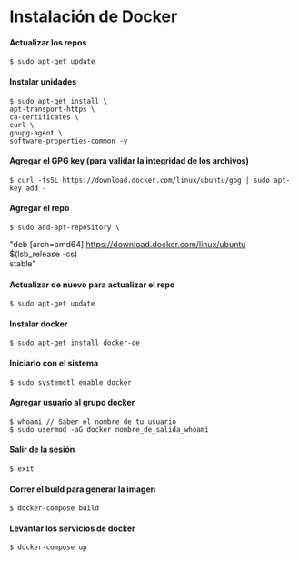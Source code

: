 # Instalación de Docker

#### Actualizar los repos
    $ sudo apt-get update

#### Instalar unidades
    $ sudo apt-get install \
    apt-transport-https \
    ca-certificates \
    curl \
    gnupg-agent \
    software-properties-common -y

#### Agregar el GPG key (para validar la integridad de los archivos)
    $ curl -fsSL https://download.docker.com/linux/ubuntu/gpg | sudo apt-key add -

#### Agregar el repo
    $ sudo add-apt-repository \
   "deb [arch=amd64] https://download.docker.com/linux/ubuntu \
   $(lsb_release -cs) \
   stable"

#### Actualizar de nuevo para actualizar el repo
    $ sudo apt-get update

#### Instalar docker
    $ sudo apt-get install docker-ce

#### Iniciarlo con el sistema
    $ sudo systemctl enable docker

#### Agregar usuario al grupo docker
    $ whoami // Saber el nombre de tu usuario
    $ sudo usermod -aG docker nombre_de_salida_whoami

#### Salir de la sesión
    $ exit

#### Correr el build para generar la imagen
    $ docker-compose build

#### Levantar los servicios de docker
    $ docker-compose up

